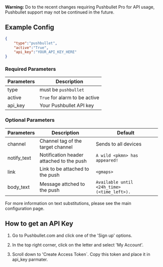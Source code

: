 **Warning:** Do to the recent changes requiring Pushbullet Pro for API usage, Pushbullet support may not be continued in the future.
## Example Config
```json
{
    "type":"pushbullet",
    "active":"True",
    "api_key":"YOUR_API_KEY_HERE"
}
```

### Required Parameters

| Parameters     | Description                            |
| -------------- |----------------------------------------|
| type           | must be `pushbullet`                   |
| active         |`True` for alarm to be active           |
| api_key        | Your Pushbullet API key                |

### Optional Parameters
| Parameters     | Description                                       | Default                                       |
| -------------- |---------------------------------------------------|-----------------------------------------------|
| channel        | Channel tag of the target channel                 | Sends to all devices                          |
| notify_text    | Notification header attached to the push          | `A wild <pkmn> has appeared!`                 |
| link           | Link to be attached to the push                   | `<gmaps>`                                     |
| body_text      | Message attched to the push                       | `Available until <24h_time> (<time_left>).`   |                                  

For more information on text substitutions, please see the main configuration page.

## How to get an API Key

1. Go to Pushbullet.com and click one of the 'Sign up' options.

2. In the top right corner, click on the letter and select 'My Account'.

3. Scroll down to 'Create Access Token`. Copy this token and place it in api_key parmater. 
